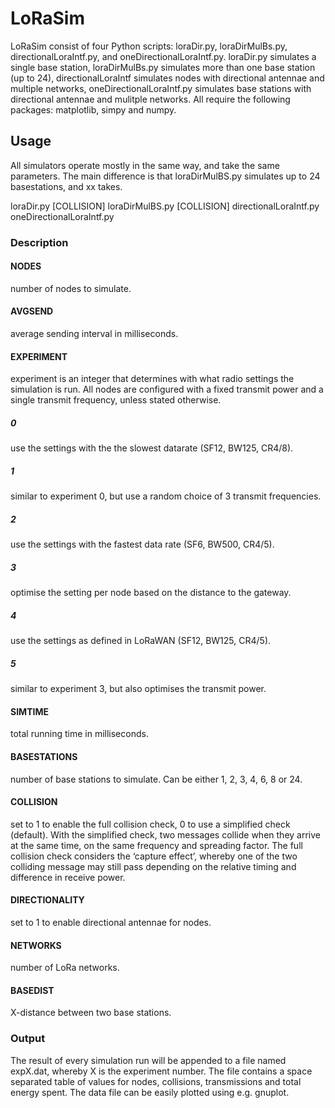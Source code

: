 # LoRaSim
LoRaSim consist of four Python scripts: loraDir.py, loraDirMulBs.py, directionalLoraIntf.py, and oneDirectionalLoraIntf.py.
loraDir.py simulates a single base station, loraDirMulBs.py simulates more than one base station (up to 24), directionalLoraIntf simulates nodes with directional antennae and multiple networks, oneDirectionalLoraIntf.py simulates base stations with directional antennae and mulitple networks.
All require the following packages: matplotlib, simpy and numpy.

## Usage
All simulators operate mostly in the same way, and take the same parameters. The main difference is that loraDirMulBS.py simulates up to 24 basestations, and xx takes.

loraDir.py <NODES> <AVGSEND> <EXPERIMENT> <SIMTIME> [COLLISION]
loraDirMulBS.py <NODES> <AVGSEND> <EXPERIMENT> <SIMTIME> <BASESTATIONS> [COLLISION]
directionalLoraIntf.py <NODES> <AVGSEND> <EXPERIMENT> <SIMTIME> <BASESTATIONS> <COLLISION> <DIRECTIONALITY> <NETWORKS> <BASEDIST>
oneDirectionalLoraIntf.py <NODES> <AVGSEND> <EXPERIMENT> <SIMTIME> <BASESTATIONS> <COLLISION> <DIRECTIONALITY> <NETWORKS> <BASEDIST>

### Description

#### NODES
number of nodes to simulate.

#### AVGSEND
average sending interval in milliseconds.

#### EXPERIMENT
experiment is an integer that determines with what radio settings the simulation is run. All nodes are configured with a fixed transmit power and a single transmit frequency, unless stated otherwise.

##### 0
use the settings with the the slowest datarate (SF12, BW125, CR4/8).

##### 1
similar to experiment 0, but use a random choice of 3 transmit frequencies.

##### 2
use the settings with the fastest data rate (SF6, BW500, CR4/5).

##### 3
optimise the setting per node based on the distance to the gateway.

##### 4
use the settings as defined in LoRaWAN (SF12, BW125, CR4/5).

##### 5
similar to experiment 3, but also optimises the transmit power.

#### SIMTIME
total running time in milliseconds.

#### BASESTATIONS
number of base stations to simulate. Can be either 1, 2, 3, 4, 6, 8 or 24.

#### COLLISION
set to 1 to enable the full collision check, 0 to use a simplified check (default). With the simplified check, two messages collide when they arrive at the same time, on the same frequency and spreading factor. The full collision check considers the ‘capture effect’, whereby one of the two colliding message may still pass depending on the relative timing and difference in receive power.

#### DIRECTIONALITY
set to 1 to enable directional antennae for nodes.

#### NETWORKS
number of LoRa networks.

#### BASEDIST
X-distance between two base stations.

### Output

The result of every simulation run will be appended to a file named expX.dat, whereby X is the experiment number. The file contains a space separated table of values for nodes, collisions, transmissions and total energy spent. The data file can be easily plotted using e.g. gnuplot.
